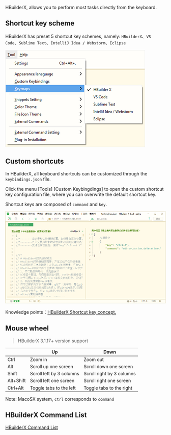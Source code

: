 HBuilderX, allows you to perform most tasks directly from the keyboard.

## Shortcut key scheme

HBuilderX has preset 5 shortcut key schemes, namely: `HBuilderX`、`VS Code`、`Sublime Text`、`IntelliJ Idea / Webstorm`、`Eclipse`

<img src="/static/snapshots/tutorial/keyboard_en.png" style="border: 1px solid #eee;"/>

## Custom shortcuts

In HBuilderX, all keyboard shortcuts can be customized through the `keybindings.json` file.

Click the menu [Tools] [Custom Keybingdings] to open the custom shortcut key configuration file, where you can overwrite the default shortcut key.

Shortcut keys are composed of `command` and `key`.

<img src="/static/snapshots/tutorial/keyboard_set.png"  style="zoom: 80%;"/>

Knowledge points：[HBuilderX Shortcut key concept.](/Tutorial/Other/keybindings_idea)

## Mouse wheel

> HBuilderX 3.1.17+ version support

| |Up |Down |
|-- |-- |-- |
|Ctrl |Zoom in |Zoom out |
|Alt |Scroll up one screen |Scroll down one screen |
|Shift | Scroll left by 3 columns | Scroll right by 3 columns |
|Alt+Shift |Scroll left one screen |Scroll right one screen |
|Ctrl+Alt | Toggle tabs to the left | Toggle tabs to the right |

Note: MacoSX system, `ctrl` corresponds to `command`

## HBuilderX Command List

[HBuilderX Command List](Tutorial/Other/command)